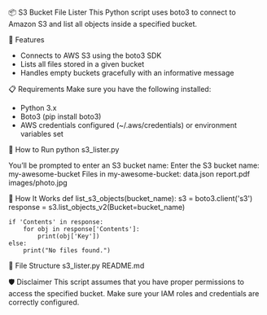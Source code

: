 📦 S3 Bucket File Lister
This Python script uses boto3 to connect to Amazon S3 and list all objects inside a specified bucket.

🔧 Features
- Connects to AWS S3 using the boto3 SDK
- Lists all files stored in a given bucket
- Handles empty buckets gracefully with an informative message

📋 Requirements
Make sure you have the following installed:
- Python 3.x
- Boto3 (pip install boto3)
- AWS credentials configured (~/.aws/credentials) or environment variables set

🚀 How to Run
python s3_lister.py

You’ll be prompted to enter an S3 bucket name:
Enter the S3 bucket name: my-awesome-bucket
Files in my-awesome-bucket:
data.json
report.pdf
images/photo.jpg

🧠 How It Works
def list_s3_objects(bucket_name):
    s3 = boto3.client('s3')
    response = s3.list_objects_v2(Bucket=bucket_name)

    if 'Contents' in response:
        for obj in response['Contents']:
            print(obj['Key'])
    else:
        print("No files found.")


📁 File Structure
s3_lister.py
README.md


🛡️ Disclaimer
This script assumes that you have proper permissions to access the specified bucket. Make sure your IAM roles and credentials are correctly configured.
